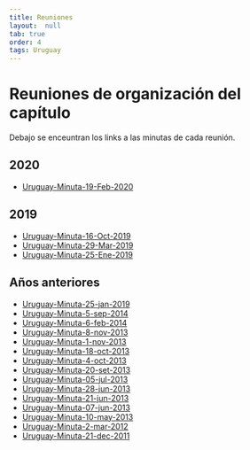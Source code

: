 ```yaml
---
title: Reuniones
layout:  null
tab: true
order: 4
tags: Uruguay
---
```


# Reuniones de organización del capítulo

Debajo se enceuntran los links a las minutas de cada reunión.

## 2020

* [Uruguay-Minuta-19-Feb-2020](https://docs.google.com/document/d/18vBPwVoVTof6ZFmQNsdLl12N1QA2U4JrO9Zxc7LWkh4/edit?usp=sharing)

## 2019

* [Uruguay-Minuta-16-Oct-2019](https://docs.google.com/document/d/1li2la1QSotFxcYYlh3VWm9SV5zDtdKVXEcfWkqV9ny4/edit?usp=sharing)
* [Uruguay-Minuta-29-Mar-2019](https://drive.google.com/a/owasp.org/file/d/1st1KMSwJkKPNDANFZTkne9-4LMMAYzGM/view?usp=sharing)
* [Uruguay-Minuta-25-Ene-2019](https://drive.google.com/a/owasp.org/file/d/1iyMd8BG3FMqjICMEpSDjHO83sERm_6Ky/view?usp=sharing)

## Años anteriores

<!-- TODO: pasar estas páginas a la versión nueva? -->
* [Uruguay-Minuta-25-jan-2019](https://wiki.owasp.org/index.php/Uruguay-Minuta-25-jan-2019)
* [Uruguay-Minuta-5-sep-2014](https://wiki.owasp.org/index.php/Uruguay-Minuta-5-sep-2014)
* [Uruguay-Minuta-6-feb-2014](https://wiki.owasp.org/index.php/Uruguay-Minuta-6-feb-2014)
* [Uruguay-Minuta-8-nov-2013](https://wiki.owasp.org/index.php/Uruguay-Minuta-8-nov-2013)
* [Uruguay-Minuta-1-nov-2013](https://wiki.owasp.org/index.php/Uruguay-Minuta-1-nov-2013)
* [Uruguay-Minuta-18-oct-2013](https://wiki.owasp.org/index.php/Uruguay-Minuta-18-oct-2013)
* [Uruguay-Minuta-4-oct-2013](https://wiki.owasp.org/index.php/Uruguay-Minuta-4-oct-2013)
* [Uruguay-Minuta-20-set-2013](https://wiki.owasp.org/index.php/Uruguay-Minuta-20-set-2013)
* [Uruguay-Minuta-05-jul-2013](https://wiki.owasp.org/index.php/Uruguay-Minuta-05-jul-2013)
* [Uruguay-Minuta-28-jun-2013](https://wiki.owasp.org/index.php/Uruguay-Minuta-28-jun-2013)
* [Uruguay-Minuta-21-jun-2013](https://wiki.owasp.org/index.php/Uruguay-Minuta-21-jun-2013)
* [Uruguay-Minuta-07-jun-2013](https://wiki.owasp.org/index.php/Uruguay-Minuta-07-jun-2013)
* [Uruguay-Minuta-10-may-2013](https://wiki.owasp.org/index.php/Uruguay-Minuta-10-may-2013)
* [Uruguay-Minuta-2-mar-2012](https://wiki.owasp.org/index.php/Uruguay-Minuta-2-mar-2012)
* [Uruguay-Minuta-21-dec-2011](https://wiki.owasp.org/index.php/Uruguay-Minuta-21-dec-2011)
